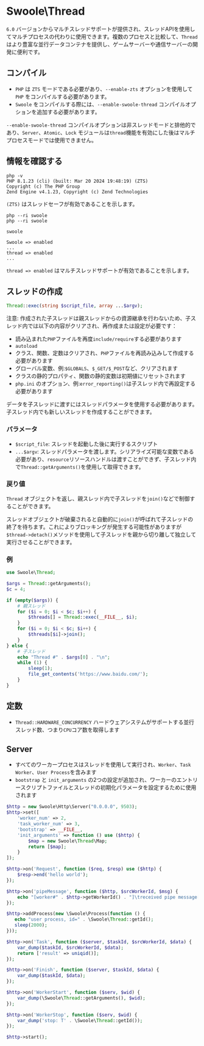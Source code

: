 # Swoole\Thread

`6.0` バージョンからマルチスレッドサポートが提供され、スレッドAPIを使用してマルチプロセスの代わりに使用できます。複数のプロセスと比較して、`Thread` はより豊富な並行データコンテナを提供し、ゲームサーバーや通信サーバーの開発に便利です。

## コンパイル
- `PHP` は `ZTS` モードである必要があり、`--enable-zts` オプションを使用して`PHP` をコンパイルする必要があります。
- `Swoole` をコンパイルする際には、`--enable-swoole-thread` コンパイルオプションを追加する必要があります。

`--enable-swoole-thread` コンパイルオプションは非スレッドモードと排他的であり、`Server`、`Atomic`、`Lock` モジュールは`thread`機能を有効にした後はマルチプロセスモードでは使用できません。

## 情報を確認する

```shell
php -v
PHP 8.1.23 (cli) (built: Mar 20 2024 19:48:19) (ZTS)
Copyright (c) The PHP Group
Zend Engine v4.1.23, Copyright (c) Zend Technologies
```

`(ZTS)` はスレッドセーフが有効であることを示します。

```shell
php --ri swoole
php --ri swoole

swoole

Swoole => enabled
...
thread => enabled
...
```

`thread => enabled` はマルチスレッドサポートが有効であることを示します。

## スレッドの作成

```php
Thread::exec(string $script_file, array ...$argv);
```

注意: 作成された子スレッドは親スレッドからの資源継承を行わないため、子スレッド内では以下の内容がクリアされ、再作成または設定が必要です：
- 読み込まれた`PHP`ファイルを再度`include/require`する必要があります
- `autoload`
- クラス、関数、定数はクリアされ、`PHP`ファイルを再読み込みして作成する必要があります
- グローバル変数、例:`$GLOBALS`、`$_GET/$_POST`など、クリアされます
- クラスの静的プロパティ、関数の静的変数は初期値にリセットされます
- `php.ini` のオプション、例:`error_reporting()`は子スレッド内で再設定する必要があります

データを子スレッドに渡すにはスレッドパラメータを使用する必要があります。子スレッド内でも新しいスレッドを作成することができます。

### パラメータ
- `$script_file`: スレッドを起動した後に実行するスクリプト
- `...$argv`: スレッドパラメータを渡します。シリアライズ可能な変数である必要があり、`resource`リソースハンドルは渡すことができず、子スレッド内で`Thread::getArguments()`を使用して取得できます。

### 戻り値
`Thread` オブジェクトを返し、親スレッド内で子スレッドを`join()`などで制御することができます。

スレッドオブジェクトが破棄されると自動的に`join()`が呼ばれて子スレッドの終了を待ちます。これによりブロッキングが発生する可能性がありますが`$thread->detach()`メソッドを使用して子スレッドを親から切り離して独立して実行させることができます。

### 例
```php
use Swoole\Thread;

$args = Thread::getArguments();
$c = 4;

if (empty($args)) {
    # 親スレッド
    for ($i = 0; $i < $c; $i++) {
        $threads[] = Thread::exec(__FILE__, $i);
    }
    for ($i = 0; $i < $c; $i++) {
        $threads[$i]->join();
    }
} else {
    # 子スレッド
    echo "Thread #" . $args[0] . "\n";
    while (1) {
        sleep(1);
        file_get_contents('https://www.baidu.com/');
    }
}
```

## 定数
- `Thread::HARDWARE_CONCURRENCY` ハードウェアシステムがサポートする並行スレッド数、つまり`CPU`コア数を取得します

## Server
- すべてのワーカープロセスはスレッドを使用して実行され、`Worker`、`Task Worker`、`User Process`を含みます
- `bootstrap` と `init_arguments` の2つの設定が追加され、ワーカーのエントリースクリプトファイルとスレッドの初期化パラメータを設定するために使用されます

```php
$http = new Swoole\Http\Server("0.0.0.0", 9503);
$http->set([
    'worker_num' => 2,
    'task_worker_num' => 3,
    'bootstrap' => __FILE__,
    'init_arguments' => function () use ($http) {
        $map = new Swoole\Thread\Map;
        return [$map];
    }
]);

$http->on('Request', function ($req, $resp) use ($http) {
    $resp->end('hello world');
});

$http->on('pipeMessage', function ($http, $srcWorkerId, $msg) {
    echo "[worker#" . $http->getWorkerId() . "]\treceived pipe message[$msg] from " . $srcWorkerId . "\n";
});

$http->addProcess(new \Swoole\Process(function () {
   echo "user process, id=" . \Swoole\Thread::getId();
   sleep(2000);
}));

$http->on('Task', function ($server, $taskId, $srcWorkerId, $data) {
    var_dump($taskId, $srcWorkerId, $data);
    return ['result' => uniqid()];
});

$http->on('Finish', function ($server, $taskId, $data) {
    var_dump($taskId, $data);
});

$http->on('WorkerStart', function ($serv, $wid) {
    var_dump(\Swoole\Thread::getArguments(), $wid);
});

$http->on('WorkerStop', function ($serv, $wid) {
    var_dump('stop: T' . \Swoole\Thread::getId());
});

$http->start();
```
